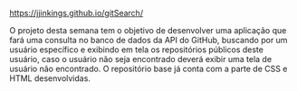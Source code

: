 https://jjinkings.github.io/gitSearch/

O projeto desta semana tem o objetivo de desenvolver uma aplicação que fará uma consulta no banco de dados da API do GitHub, buscando por um usuário específico e exibindo em tela os repositórios públicos deste usuário, caso o usuário não seja encontrado deverá exibir uma tela de usuário não encontrado. O repositório base já conta com a parte de CSS e HTML desenvolvidas.
